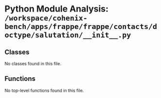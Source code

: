 # Python Module Analysis: `/workspace/cohenix-bench/apps/frappe/frappe/contacts/doctype/salutation/__init__.py`

## Classes

No classes found in this file.


## Functions

No top-level functions found in this file.
